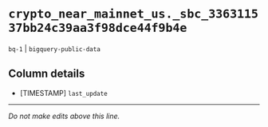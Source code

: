# `crypto_near_mainnet_us._sbc_336311537bb24c39aa3f98dce44f9b4e`
`bq-1` | `bigquery-public-data`

## Column details
* [TIMESTAMP] `last_update`

-------------------------------------------------------------------------------
*Do not make edits above this line.*
